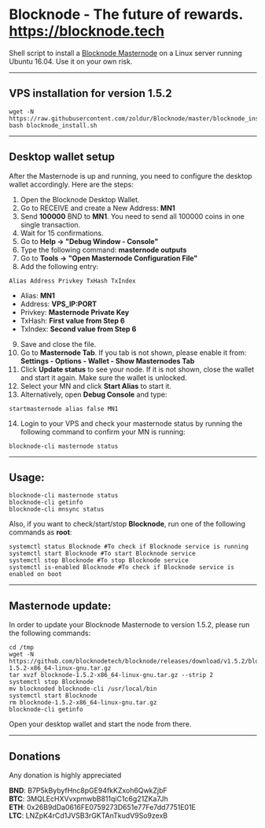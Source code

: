 # Blocknode - The future of rewards. https://blocknode.tech  

Shell script to install a [Blocknode Masternode](https://blocknode.tech/) on a Linux server running Ubuntu 16.04.
Use it on your own risk.
***

## VPS installation for version **1.5.2**
```
wget -N https://raw.githubusercontent.com/zoldur/Blocknode/master/blocknode_install.sh
bash blocknode_install.sh
```
***

## Desktop wallet setup

After the Masternode is up and running, you need to configure the desktop wallet accordingly. Here are the steps:
1. Open the Blocknode Desktop Wallet.
2. Go to RECEIVE and create a New Address: **MN1**
3. Send **100000** BND to **MN1**. You need to send all 100000 coins in one single transaction.
4. Wait for 15 confirmations.
5. Go to **Help -> "Debug Window - Console"**
6. Type the following command: **masternode outputs**
7. Go to  **Tools -> "Open Masternode Configuration File"**
8. Add the following entry:
```
Alias Address Privkey TxHash TxIndex
```
* Alias: **MN1**
* Address: **VPS_IP:PORT**
* Privkey: **Masternode Private Key**
* TxHash: **First value from Step 6**
* TxIndex:  **Second value from Step 6**
9. Save and close the file.
10. Go to **Masternode Tab**. If you tab is not shown, please enable it from: **Settings - Options - Wallet - Show Masternodes Tab**
11. Click **Update status** to see your node. If it is not shown, close the wallet and start it again. Make sure the wallet is unlocked.
12. Select your MN and click **Start Alias** to start it.
13. Alternatively, open **Debug Console** and type:
```
startmasternode alias false MN1
```
14. Login to your VPS and check your masternode status by running the following command to confirm your MN is running:
```
blocknode-cli masternode status
```
***

## Usage:
```
blocknode-cli masternode status
blocknode-cli getinfo
blocknode-cli mnsync status
```
Also, if you want to check/start/stop **Blocknode**, run one of the following commands as **root**:

```
systemctl status Blocknode #To check if Blocknode service is running
systemctl start Blocknode #To start Blocknode service
systemctl stop Blocknode #To stop Blocknode service
systemctl is-enabled Blocknode #To check if Blocknode service is enabled on boot
```
***

## Masternode update:
In order to update your Blocknode Masternode to version 1.5.2, please run the following commands:
```
cd /tmp
wget -N https://github.com/blocknodetech/blocknode/releases/download/v1.5.2/blocknode-1.5.2-x86_64-linux-gnu.tar.gz
tar xvzf blocknode-1.5.2-x86_64-linux-gnu.tar.gz --strip 2
systemctl stop Blocknode
mv blocknoded blocknode-cli /usr/local/bin
systemctl start Blocknode
rm blocknode-1.5.2-x86_64-linux-gnu.tar.gz
blocknode-cli getinfo
```
Open your desktop wallet and start the node from there.
***

## Donations
Any donation is highly appreciated

**BND**: B7P5kBybyfHnc8pGE94fkKZxoh6QwkZjbF  
**BTC**: 3MQLEcHXVvxpmwbB811qiC1c6g21ZKa7Jh  
**ETH**: 0x26B9dDa0616FE0759273D651e77Fe7dd7751E01E  
**LTC**: LNZpK4rCd1JVSB3rGKTAnTkudV9So9zexB
